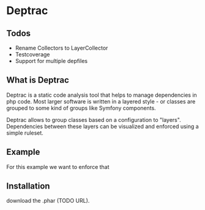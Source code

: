 # Deptrac

## Todos
- Rename Collectors to LayerCollector
- Testcoverage
- Support for multiple depfiles

## What is Deptrac
Deptrac is a static code analysis tool that helps to manage dependencies in php code.
Most larger software is written in a layered style - or classes are grouped to some kind of groups like Symfony components.

Deptrac allows to group classes based on a configuration to "layers".
Dependencies between these layers can be visualized and enforced using a simple ruleset.

## Example

For this example we want to enforce that

## Installation

download the .phar (TODO URL).